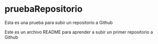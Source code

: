 # pruebaRepositorio
Esta es una prueba para subir un repositorio a Github

Este es un archivo README para aprender a subir un primer repositorio a Github
